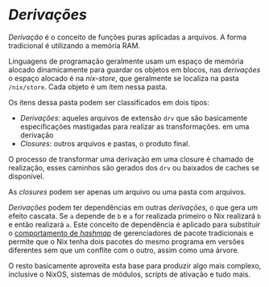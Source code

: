 # _Derivações_

_Derivação_ é o conceito de funções puras aplicadas a arquivos. A forma tradicional é utilizando a memória RAM.

Linguagens de programação geralmente usam um espaço de memória alocado dinamicamente para guardar os objetos em blocos, nas _derivações_ o espaço alocado é na _nix-store_, que geralmente se localiza na pasta `/nix/store`. Cada objeto é um item nessa pasta.

Os itens dessa pasta podem ser classificados em dois tipos:
- _Derivações_: aqueles arquivos de extensão `drv` que são basicamente especificações mastigadas para realizar as transformações.
em uma derivação
- _Closures_: outros arquivos e pastas, o produto final.

O processo de transformar uma derivação em uma closure é chamado de realização, esses caminhos são gerados
dos `drv` ou baixados de caches se disponível.

As _closures_ podem ser apenas um arquivo ou uma pasta com arquivos.

_Derivações_ podem ter dependências em outras _derivações_, o que gera um efeito cascata. Se `a` depende de `b` e `a` for realizada primeiro o Nix realizará `b` e então realizará `a`. Este conceito de dependência é aplicado para substituir o [comportamento de _hashmap_](analogia-hashmap-arvore.md) de gerenciadores de pacote tradicionais e permite que o Nix tenha dois pacotes do mesmo programa em versões diferentes sem que um conflite com o outro, assim como uma árvore.

O resto basicamente aproveita esta base para produzir algo mais complexo, inclusive o NixOS, sistemas de módulos, scripts de ativação e tudo mais.
